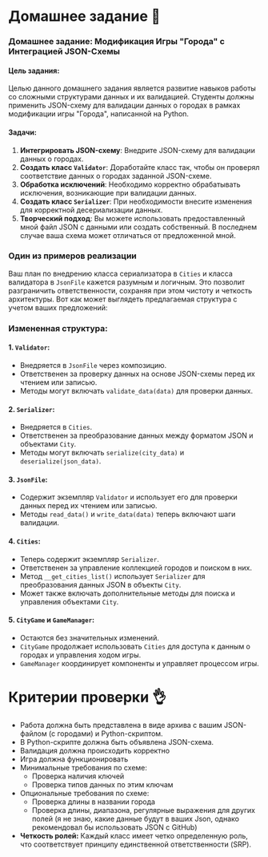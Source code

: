 # Домашнее задание 📃

### Домашнее задание: Модификация Игры "Города" с Интеграцией JSON-Схемы

#### Цель задания:
Целью данного домашнего задания является развитие навыков работы со сложными структурами данных и их валидацией. 
Студенты должны применить JSON-схему для валидации данных о городах в рамках модификации игры "Города", написанной на Python.

#### Задачи:
1. **Интегрировать JSON-схему**: Внедрите JSON-схему для валидации данных о городах.
2. **Создать класс `Validator`**: Доработайте класс так, чтобы он проверял соответствие данных о городах заданной JSON-схеме.
3. **Обработка исключений**: Необходимо корректно обрабатывать исключения, возникающие при валидации данных.
4. **Создать класс `Serializer`**: При необходимости внесите изменения для корректной десериализации данных.
5. **Творческий подход**: Вы можете использовать предоставленный мной файл JSON с данными или создать собственный. В последнем случае ваша схема может отличаться от предложенной мной.


### Один из примеров реализации

Ваш план по внедрению класса сериализатора в `Cities` и класса валидатора в `JsonFile` кажется разумным и логичным. Это позволит разграничить ответственности, сохраняя при этом чистоту и четкость архитектуры. Вот как может выглядеть предлагаемая структура с учетом ваших предложений:

### Измененная структура:

#### 1. `Validator`:
- Внедряется в `JsonFile` через композицию.
- Ответственен за проверку данных на основе JSON-схемы перед их чтением или записью.
- Методы могут включать `validate_data(data)` для проверки данных.

#### 2. `Serializer`:
- Внедряется в `Cities`.
- Ответственен за преобразование данных между форматом JSON и объектами `City`.
- Методы могут включать `serialize(city_data)` и `deserialize(json_data)`.

#### 3. `JsonFile`:
- Содержит экземпляр `Validator` и использует его для проверки данных перед их чтением или записью.
- Методы `read_data()` и `write_data(data)` теперь включают шаги валидации.

#### 4. `Cities`:
- Теперь содержит экземпляр `Serializer`.
- Ответственен за управление коллекцией городов и поиском в них.
- Метод `__get_cities_list()` использует `Serializer` для преобразования данных JSON в объекты `City`.
- Может также включать дополнительные методы для поиска и управления объектами `City`.

#### 5. `CityGame` и `GameManager`:
- Остаются без значительных изменений.
- `CityGame` продолжает использовать `Cities` для доступа к данным о городах и управления ходом игры.
- `GameManager` координирует компоненты и управляет процессом игры.

# Критерии проверки 👌

- Работа должна быть представлена в виде архива с вашим JSON-файлом (с городами) и Python-скриптом.
- В Python-скрипте должна быть объявлена JSON-схема.
- Валидация должна происходить корректно
- Игра должна функционировать
- Минимальные требования по схеме:
	- Проверка наличия ключей
	- Проверка типов данных по этим ключам
- Опциональные требования по схеме:
	- Проверка длины в названии города
	- Проверка длины, диапазона, регулярные выражения для других полей (я не знаю, какие данные будут в ваших Json, однако рекомендовал бы использовать JSON с GitHub)
- **Четкость ролей:** Каждый класс имеет четко определенную роль, что соответствует принципу единственной ответственности (SRP).